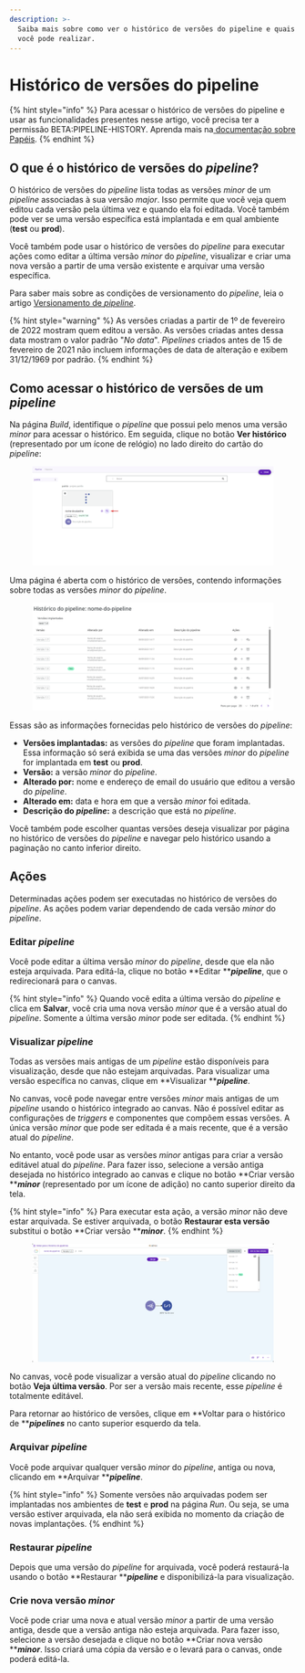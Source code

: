 ```yaml
---
description: >-
  Saiba mais sobre como ver o histórico de versões do pipeline e quais ações
  você pode realizar.
---
```


# Histórico de versões do pipeline

{% hint style="info" %}
Para acessar o histórico de versões do pipeline e usar as funcionalidades presentes nesse artigo, você precisa ter a permissão BETA:PIPELINE-HISTORY. Aprenda mais na[ documentação sobre Papéis](https://docs.digibee.com/documentation/v/pt-br/administration/new-access-control/papeis-do-controle-de-acesso).
{% endhint %}

## O que é o histórico de versões do _pipeline_?

O histórico de versões do _pipeline_ lista todas as versões _minor_ de um _pipeline_ associadas à sua versão _major_. Isso permite que você veja quem editou cada versão pela última vez e quando ela foi editada. Você também pode ver se uma versão específica está implantada e em qual ambiente (**test** ou **prod**).

Você também pode usar o histórico de versões do _pipeline_ para executar ações como editar a última versão _minor_ do _pipeline_, visualizar e criar uma nova versão a partir de uma versão existente e arquivar uma versão específica.

Para saber mais sobre as condições de versionamento do _pipeline_, leia o artigo [Versionamento de _pipeline_](https://docs.digibee.com/documentation/v/pt-br/build/pipelines/versionamento-de-pipelines).

{% hint style="warning" %}
As versões criadas a partir de 1º de fevereiro de 2022 mostram quem editou a versão. As versões criadas antes dessa data mostram o valor padrão "_No data_". _Pipelines_ criados antes de 15 de fevereiro de 2021 não incluem informações de data de alteração e exibem 31/12/1969 por padrão.
{% endhint %}

## Como acessar o histórico de versões de um _pipeline_

Na página _Build_, identifique o _pipeline_ que possui pelo menos uma versão _minor_ para acessar o histórico. Em seguida, clique no botão **Ver histórico** (representado por um ícone de relógio) no lado direito do cartão do _pipeline_:

<figure><img src="../../.gitbook/assets/imagem1.png" alt="Botão &#x22;Ver histórico&#x22; destacado em um pipeline na listagem de pipelines."><figcaption></figcaption></figure>

Uma página é aberta com o histórico de versões, contendo informações sobre todas as versões _minor_ do _pipeline_.

<figure><img src="../../.gitbook/assets/imagem2.png" alt="Tela do histórico do pipeline, com todas as versões que estão disponíveis do pipeline."><figcaption></figcaption></figure>

Essas são as informações fornecidas pelo histórico de versões do _pipeline_:

* **Versões implantadas:** as versões do _pipeline_ que foram implantadas. Essa informação só será exibida se uma das versões _minor_ do _pipeline_ for implantada em **test** ou **prod**.
* **Versão:** a versão _minor_ do _pipeline_.
* **Alterado por:** nome e endereço de email do usuário que editou a versão do _pipeline_.
* **Alterado em:** data e hora em que a versão _minor_ foi editada.
* **Descrição do **_**pipeline**_**:** a descrição que está no _pipeline_.

Você também pode escolher quantas versões deseja visualizar por página no histórico de versões do _pipeline_ e navegar pelo histórico usando a paginação no canto inferior direito.

## Ações

Determinadas ações podem ser executadas no histórico de versões do _pipeline_. As ações podem variar dependendo de cada versão _minor_ do _pipeline_.

### Editar _pipeline_

Você pode editar a última versão _minor_ do _pipeline_, desde que ela não esteja arquivada. Para editá-la, clique no botão **Editar **_**pipeline**_, que o redirecionará para o canvas.

{% hint style="info" %}
Quando você edita a última versão do _pipeline_ e clica em **Salvar**, você cria uma nova versão _minor_ que é a versão atual do _pipeline_. Somente a última versão _minor_ pode ser editada.
{% endhint %}

### Visualizar _pipeline_

Todas as versões mais antigas de um _pipeline_ estão disponíveis para visualização, desde que não estejam arquivadas. Para visualizar uma versão específica no canvas, clique em **Visualizar **_**pipeline**_.

No canvas, você pode navegar entre versões _minor_ mais antigas de um _pipeline_ usando o histórico integrado ao canvas. Não é possível editar as configurações de _triggers_ e componentes que compõem essas versões. A única versão _minor_ que pode ser editada é a mais recente, que é a versão atual do _pipeline_.

No entanto, você pode usar as versões _minor_ antigas para criar a versão editável atual do _pipeline_. Para fazer isso, selecione a versão antiga desejada no histórico integrado ao canvas e clique no botão **Criar versão **_**minor**_ (representado por um ícone de adição) no canto superior direito da tela.

{% hint style="info" %}
Para executar esta ação, a versão _minor_ não deve estar arquivada. Se estiver arquivada, o botão **Restaurar esta versão** substitui o botão **Criar versão **_**minor**_.
{% endhint %}

<figure><img src="../../.gitbook/assets/imagem3.png" alt="Tela do canvas, por onde você pode ver, criar ou restaurar versões do pipeline."><figcaption></figcaption></figure>

No canvas, você pode visualizar a versão atual do _pipeline_ clicando no botão **Veja última versão**. Por ser a versão mais recente, esse _pipeline_ é totalmente editável.

Para retornar ao histórico de versões, clique em **Voltar para o histórico de **_**pipelines**_ no canto superior esquerdo da tela.

### Arquivar _pipeline_

Você pode arquivar qualquer versão _minor_ do _pipeline_, antiga ou nova, clicando em **Arquivar **_**pipeline**_.

{% hint style="info" %}
Somente versões não arquivadas podem ser implantadas nos ambientes de **test** e **prod** na página _Run_. Ou seja, se uma versão estiver arquivada, ela não será exibida no momento da criação de novas implantações.
{% endhint %}

### Restaurar _pipeline_

Depois que uma versão do _pipeline_ for arquivada, você poderá restaurá-la usando o botão **Restaurar **_**pipeline**_ e disponibilizá-la para visualização.

### Crie nova versão _minor_

Você pode criar uma nova e atual versão _minor_ a partir de uma versão antiga, desde que a versão antiga não esteja arquivada. Para fazer isso, selecione a versão desejada e clique no botão **Criar nova versão **_**minor**_. Isso criará uma cópia da versão e o levará para o canvas, onde poderá editá-la.


